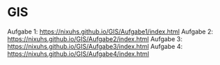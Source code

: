 # GIS

Aufgabe 1: https://nixuhs.github.io/GIS/Aufgabe1/index.html 
Aufgabe 2: https://nixuhs.github.io/GIS/Aufgabe2/index.html 
Aufgabe 3: https://nixuhs.github.io/GIS/Aufgabe3/index.html
Aufgabe 4: https://nixuhs.github.io/GIS/Aufgabe4/index.html
